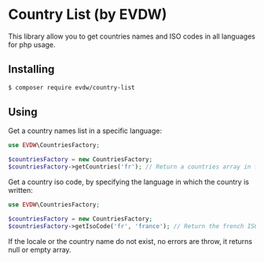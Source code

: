 Country List (by EVDW)
======================

This library allow you to get countries names and ISO codes in all languages for php usage.

## Installing

``` sh
$ composer require evdw/country-list
```

## Using

Get a country names list in a specific language:
``` php
use EVDW\CountriesFactory;

$countriesFactory = new CountriesFactory;
$countriesFactory->getCountries('fr'); // Return a countries array in french

```

Get a country iso code, by specifying the language in which the country is written:
``` php
use EVDW\CountriesFactory;

$countriesFactory = new CountriesFactory;
$countriesFactory->getIsoCode('fr', 'france'); // Return the french ISO code
```

If the locale or the country name do not exist, no errors are throw, it returns null or empty array.
